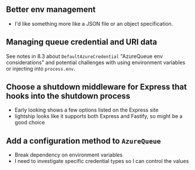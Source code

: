## Better env management

-  I'd like something more like a JSON file or an object specification.

## Managing queue credential and URI data

See notes in 8.3 about `DefaultAzureCredential` "AzureQueue env considerations" and potential challenges with using environment variables or injecting into `process.env`.

## Choose a shutdown middleware for Express that hooks into the shutdown process

-  Early looking shows a few options listed on the Express site
-  lightship looks like it supports both Express and Fastify, so might be a good choice

## Add a configuration method to `AzureQueue`

-  Break dependency on environment variables
-  I need to investigate specific credential types so I can control the values
